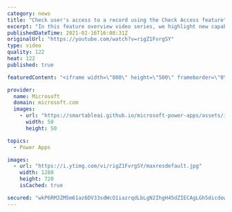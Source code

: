 ```yaml
---
category: news
title: "Check user's access to a record using the Check Access feature"
excerpt: "In this feature overview video series, we highlight new capabilities included in the latest update to Microsoft Power Apps.  This featured product update to Power Apps highlights check access, a new record level security feature admins can use to check and assign security roles.  Get the most out of"
publishedDateTime: 2021-02-16T16:08:31Z
originalUrl: "https://youtube.com/watch?v=rigZ1FvrgSY"
type: video
quality: 122
heat: 122
published: true

featuredContent: "<iframe width=\"800\" height=\"500\" frameborder=\"0\" src=\"https://www.youtube.com/embed/rigZ1FvrgSY\" allow=\"accelerometer; autoplay; encrypted-media; gyroscope; picture-in-picture\" allowfullscreen></iframe>"

provider:
  name: Microsoft
  domain: microsoft.com
  images:
    - url: "https://smartableai.github.io/microsoft-power-apps/assets/images/organizations/microsoft.com-50x50.jpg"
      width: 50
      height: 50

topics:
  - Power Apps

images:
  - url: "https://i.ytimg.com/vi/rigZ1FvrgSY/maxresdefault.jpg"
    width: 1280
    height: 720
    isCached: true

secured: "wkP6RM3ZM5m61az6DV33sdWcO1iazrqdLbLgN2IhgH45dZIECAgLGh5dicdowHvrATgTCDbVOTdJPJ99FYQ349uikCIfTxw8jGrCsXzICwP0wCCCUUUZMOfG/AeBV57CM7BruS+DE8FWUffVABJygo0tVyLm6hRVN0DeyuQxlpIPGYinl3cuYEF9mxUUWnBzKt61NFvrLtSqQ5mLjqjQ6y1sQ5oAnOfb7fp8FhegTiHTx7HElOCyaTGGMOf8BC2wAeqancytzLgVGzizYvAHqlrsDbrHgm3J7Tnw1rY+lWkoZ9W5NZ/8OH0lLvTCNcJXzGkL4Uw95Vy4OGaPE5M9nuw5wOmnI38T5gQHJDhMGHhR3I36yYhdSwesoWDH1jxvQUD6aUTwIOTdyHHnuJ0LGGAofVqZ3W5ubUuFCV/PXk13KmlkXBuo5syI1q+62sV2;Tp9hGxCDbXwmfICoVYOT5A=="
---
```


